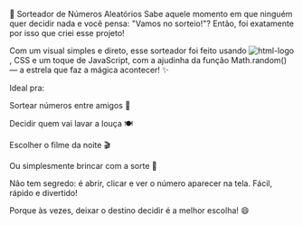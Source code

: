 🎉 Sorteador de Números Aleatórios
Sabe aquele momento em que ninguém quer decidir nada e você pensa: "Vamos no sorteio!"? Então, foi exatamente por isso que criei esse projeto!

Com um visual simples e direto, esse sorteador foi feito usando <img src="https://img.shields.io/badge/HTML5-E34F26?style=for-the-badge&logo=html5&logoColor=white" alt="html-logo" /> , CSS e um toque de JavaScript, com a ajudinha da função Math.random() — a estrela que faz a mágica acontecer! ✨

Ideal pra:

Sortear números entre amigos 👯

Decidir quem vai lavar a louça 🍽️

Escolher o filme da noite 🎬

Ou simplesmente brincar com a sorte 🎲

Não tem segredo: é abrir, clicar e ver o número aparecer na tela. Fácil, rápido e divertido!

Porque às vezes, deixar o destino decidir é a melhor escolha! 😄
